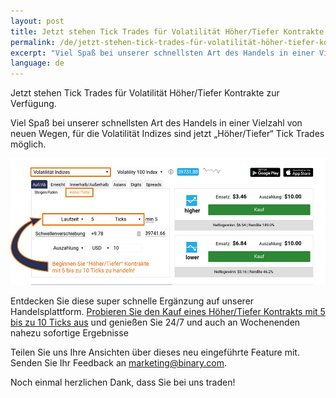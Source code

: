 ```yaml
---
layout: post
title: Jetzt stehen Tick Trades für Volatilität Höher/Tiefer Kontrakte zur Verfügung
permalink: /de/jetzt-stehen-tick-trades-für-volatilität-höher-tiefer-kontrakte-zur-verfügung/
excerpt: "Viel Spaß bei unserer schnellsten Art des Handels in einer Vielzahl von neuen Wegen, für die Volatilität Indizes sind jetzt Höher/Tiefer Tick Trades möglich..."
language: de
---
```

Jetzt stehen Tick Trades für Volatilität Höher/Tiefer Kontrakte zur Verfügung.

Viel Spaß bei unserer schnellsten Art des Handels in einer Vielzahl von neuen Wegen, für die Volatilität Indizes sind jetzt „Höher/Tiefer“ Tick Trades möglich.

<a href="https://www.binary.com/de/trading.html?currency=USD&market=volidx&duration_amount=5&duration_units=t&amount=10&amount_type=payout&expiry_type=duration&underlying=R_100&formname=higherlower&barrier=+9.78" target="_blank"><img src="/images/de-19-sep.jpg" alt="Binary.com"></a>

Entdecken Sie diese super schnelle Ergänzung auf unserer Handelsplattform. <a href="https://www.binary.com/de/trading.html?currency=USD&market=volidx&duration_amount=5&duration_units=t&amount=10&amount_type=payout&expiry_type=duration&underlying=R_100&formname=higherlower&barrier=+9.78" target="_blank">Probieren Sie den Kauf eines Höher/Tiefer Kontrakts mit 5 bis zu 10 Ticks aus</a> und genießen Sie 24/7 und auch an Wochenenden nahezu sofortige Ergebnisse

Teilen Sie uns Ihre Ansichten über dieses neu eingeführte Feature mit. Senden Sie Ihr Feedback an marketing@binary.com.

Noch einmal herzlichen Dank, dass Sie bei uns traden!